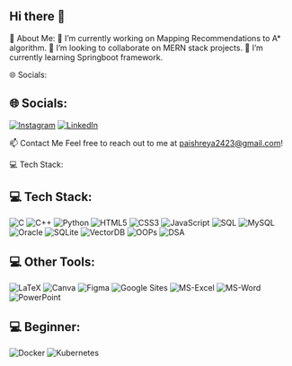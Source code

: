 ## Hi there 👋


💫 About Me:
🔭 I’m currently working on Mapping Recommendations to A* algorithm.
👯 I’m looking to collaborate on MERN stack projects.
🌱 I’m currently learning Springboot framework.

🌐 Socials:
## 🌐 Socials:
[![Instagram](https://img.shields.io/badge/Instagram-E4405F?style=for-the-badge&logo=instagram&logoColor=white)](https://instagram.com/yourusername)
[![LinkedIn](https://img.shields.io/badge/LinkedIn-0A66C2?style=for-the-badge&logo=linkedin&logoColor=white)](https://linkedin.com/in/yourusername)


📫 Contact Me
Feel free to reach out to me at paishreya2423@gmail.com!

💻 Tech Stack:
## 💻 Tech Stack:
![C](https://img.shields.io/badge/C-6A5ACD?style=for-the-badge&logo=c&logoColor=white)
![C++](https://img.shields.io/badge/C++-FF4500?style=for-the-badge&logo=c%2B%2B&logoColor=white)
![Python](https://img.shields.io/badge/Python-32CD32?style=for-the-badge&logo=python&logoColor=white)
![HTML5](https://img.shields.io/badge/HTML5-FF6347?style=for-the-badge&logo=html5&logoColor=white)
![CSS3](https://img.shields.io/badge/CSS3-4682B4?style=for-the-badge&logo=css3&logoColor=white)
![JavaScript](https://img.shields.io/badge/JavaScript-FFD700?style=for-the-badge&logo=javascript&logoColor=black)
![SQL](https://img.shields.io/badge/SQL-8A2BE2?style=for-the-badge&logo=javascript&logoColor=black)
![MySQL](https://img.shields.io/badge/MySQL-48D1CC?style=for-the-badge&logo=javascript&logoColor=black)
![Oracle](https://img.shields.io/badge/Oracle-DC143C?style=for-the-badge&logo=javascript&logoColor=black)
![SQLite]((https://img.shields.io/badge/SQLite-DC14DE?style=for-the-badge&logo=javascript&logoColor=black))
![VectorDB](https://img.shields.io/badge/vectorDB-8B0000?style=for-the-badge&logo=javascript&logoColor=black)
![OOPs](https://img.shields.io/badge/oops-FF69B4?style=for-the-badge&logo=javascript&logoColor=black)
![DSA](https://img.shields.io/badge/DSA-00CED1?style=for-the-badge&logo=javascript&logoColor=black)

## 💻 Other Tools:
![LaTeX](https://img.shields.io/badge/LaTeX-228B22?style=for-the-badge&logo=javascript&logoColor=black)
![Canva](https://img.shields.io/badge/Canva-FF8C00?style=for-the-badge&logo=javascript&logoColor=black)
![Figma](https://img.shields.io/badge/Figma-00FF7F?style=for-the-badge&logo=javascript&logoColor=black)
![Google Sites](https://img.shields.io/badge/GoogleSites-1E90FF?style=for-the-badge&logo=javascript&logoColor=black)
![MS-Excel](https://img.shields.io/badge/MSExcel-8B4513?style=for-the-badge&logo=javascript&logoColor=black)
![MS-Word](https://img.shields.io/badge/MS-Word-4682B4?style=for-the-badge&logo=javascript&logoColor=black)
![PowerPoint](https://img.shields.io/badge/PowerPoint-B22222?style=for-the-badge&logo=javascript&logoColor=black)

## 💻 Beginner:
![Docker](https://img.shields.io/badge/Docker-4169E1?style=for-the-badge&logo=javascript&logoColor=black)
![Kubernetes](https://img.shields.io/badge/Kubernetes-F7DF1E?style=for-the-badge&logo=javascript&logoColor=black)





